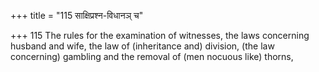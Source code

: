 +++
title = "115 साक्षिप्रश्न-विधानञ् च"

+++
115	The rules for the examination of witnesses, the laws concerning husband and wife, the law of (inheritance and) division, (the law concerning) gambling and the removal of (men nocuous like) thorns,
